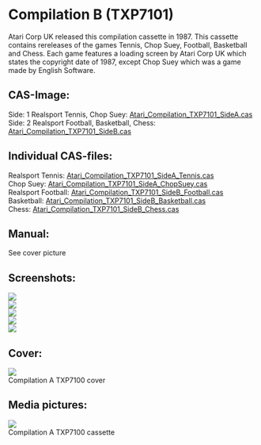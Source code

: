 # Compilation B (TXP7101)  
Atari Corp UK released this compilation cassette in 1987. This cassette contains rereleases of the games Tennis, Chop Suey, Football, Basketball and Chess. Each game features a loading screen by Atari Corp UK which states the copyright date of 1987, except Chop Suey which was a game made by English Software.  
  
## CAS-Image:  
Side: 1 Realsport Tennis, Chop Suey: [Atari_Compilation_TXP7101_SideA.cas](attachments/Atari_Compilation_TXP7101_SideA.cas)  
Side: 2 Realsport Football, Basketball, Chess: [Atari_Compilation_TXP7101_SideB.cas](attachments/Atari_Compilation_TXP7101_SideB.cas)  
  
## Individual CAS-files:  
Realsport Tennis: [Atari_Compilation_TXP7101_SideA_Tennis.cas](attachments/Atari_Compilation_TXP7101_SideA_Tennis.cas)  
Chop Suey: [Atari_Compilation_TXP7101_SideA_ChopSuey.cas](attachments/Atari_Compilation_TXP7101_SideA_ChopSuey.cas)  
Realsport Football: [Atari_Compilation_TXP7101_SideB_Football.cas](attachments/Atari_Compilation_TXP7101_SideB_Football.cas)  
Basketball: [Atari_Compilation_TXP7101_SideB_Basketball.cas](attachments/Atari_Compilation_TXP7101_SideB_Basketball.cas)  
Chess: [Atari_Compilation_TXP7101_SideB_Chess.cas](attachments/Atari_Compilation_TXP7101_SideB_Chess.cas)  
  
## Manual:  
See cover picture  
  
## Screenshots:  
![](attachments/Atari_Compilation_TXP7101_Screenshot1.jpg)  
![](attachments/Atari_Compilation_TXP7101_Screenshot2.jpg)  
![](attachments/Atari_Compilation_TXP7101_Screenshot3.jpg)  
![](attachments/Atari_Compilation_TXP7101_Screenshot4.jpg)  
![](attachments/Atari_Compilation_TXP7101_Screenshot5.jpg)  
  
## Cover:  
![](attachments/Atari_Compilation_TXP7101_cover.jpg)  
Compilation A TXP7100 cover  
  
## Media pictures:  
![](attachments/Atari_Compilation_TXP7101_Cass.jpg)  
Compilation A TXP7100 cassette  
